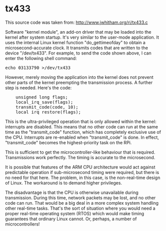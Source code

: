 tx433
=======
This source code was taken from: http://www.jwhitham.org/ri/tx433.c

Software "kernel module", an add-on driver that may be loaded into the kernel after system startup. It's very similar to the user-mode application. It uses the internal Linux kernel function "do_gettimeofday" to obtain a microsecond-accurate clock. It transmits codes that are written to the device "/dev/tx433". For example, to send the code shown above, I can enter the following shell command:
<pre>echo 03133790 >/dev/tx433</pre>
However, merely moving the application into the kernel does not prevent other parts of the kernel preempting the transmission process. A further step is needed. Here's the code:
<pre>
    unsigned long flags;
    local_irq_save(flags);
    transmit_code(code, 10);
    local_irq_restore(flags);
</pre>
This is the ultra-privileged operation that is only allowed within the kernel: interrupts are disabled. This means that no other code can run at the same time as the "transmit_code" function, which has completely exclusive use of the CPU. Interrupts are re-enabled when "transmit_code" is done. In effect, "transmit_code" becomes the highest-priority task on the RPi.

This is sufficient to get the microcontroller-like behaviour that is required. Transmissions work perfectly. The timing is accurate to the microsecond.

It is possible that features of the ARM CPU architecture would act against predictable operation if sub-microsecond timing were required, but there is no need for that here. The problem, in this case, is the non-real-time design of Linux. The workaround is to demand higher privileges. 

The disadvantage is that the CPU is otherwise unavailable during transmission. During this time, network packets may be lost, and no other code can run. That would be a big deal in a more complex system handling other real-time tasks. That's the sort of situation where you would need a proper real-time operating system (RTOS) which would make timing guarantees that ordinary Linux cannot. Or, perhaps, a number of microcontrollers!

